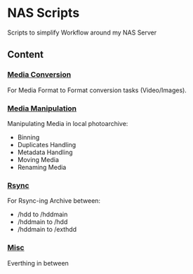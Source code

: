 # NAS Scripts

Scripts to simplify Workflow around my NAS Server

## Content

### [Media Conversion](./MediaConversion/README.md)

For Media Format to Format conversion tasks (Video/Images).

### [Media Manipulation](./MediaManipulation/README.md)

Manipulating Media in local photoarchive:
- Binning
- Duplicates Handling
- Metadata Handling
- Moving Media
- Renaming Media

### [Rsync](./Rsync/README.md)

For Rsync-ing Archive between:
- /hdd to /hddmain
- /hddmain to /hdd
- /hddmain to /exthdd


### [Misc](./Misc/README.md)

Everthing in between